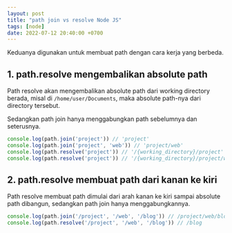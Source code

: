 ```yaml
---
layout: post
title: "path join vs resolve Node JS"
tags: [node]
date: 2022-07-12 20:40:00 +0700
---
```


Keduanya digunakan untuk membuat path dengan cara kerja yang berbeda.

## 1. path.resolve mengembalikan absolute path

Path resolve akan mengembalikan absolute path dari working directory berada, misal di `/home/user/Documents`, maka absolute path-nya dari directory tersebut.

Sedangkan path join hanya menggabungkan path sebelumnya dan seterusnya.

```js
console.log(path.join('project')) // 'project'
console.log(path.join('project', 'web')) // 'project/web'
console.log(path.resolve('project')) // '/{working_directory}/project'
console.log(path.resolve('project')) // '/{working_directory}/project/web'
```

## 2. path.resolve membuat path dari kanan ke kiri

Path resolve membuat path dimulai dari arah kanan ke kiri sampai absolute path dibangun, sedangkan path join hanya menggabungkannya. 

```js
console.log(path.join('/project', '/web', '/blog')) // /project/web/blog
console.log(path.resolve('/project', '/web', '/blog')) // /blog
```